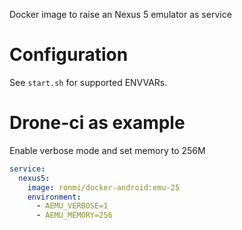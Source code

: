 Docker image to raise an Nexus 5 emulator as service

# Configuration

See `start.sh` for supported ENVVARs.

# Drone-ci as example

Enable verbose mode and set memory to 256M

```yaml
service:
  nexus5:
    image: ronmi/docker-android:emu-25
	environment:
	  - AEMU_VERBOSE=1
	  - AEMU_MEMORY=256
```
